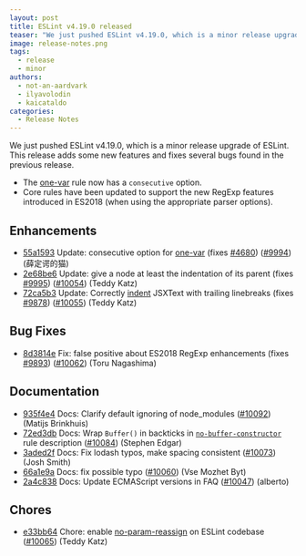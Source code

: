```yaml
---
layout: post
title: ESLint v4.19.0 released
teaser: "We just pushed ESLint v4.19.0, which is a minor release upgrade of ESLint. This release adds some new features and fixes several bugs found in the previous release."
image: release-notes.png
tags:
  - release
  - minor
authors:
  - not-an-aardvark
  - ilyavolodin
  - kaicataldo
categories:
  - Release Notes
---
```


We just pushed ESLint v4.19.0, which is a minor release upgrade of ESLint. This release adds some new features and fixes several bugs found in the previous release.

* The [one-var](/docs/rules/one-var) rule now has a `consecutive` option.
* Core rules have been updated to support the new RegExp features introduced in ES2018 (when using the appropriate parser options).





## Enhancements


* [55a1593](https://github.com/eslint/eslint/commit/55a1593) Update: consecutive option for [one-var](/docs/rules/one-var) (fixes [#4680](https://github.com/eslint/eslint/issues/4680)) ([#9994](https://github.com/eslint/eslint/issues/9994)) (薛定谔的猫)
* [2e68be6](https://github.com/eslint/eslint/commit/2e68be6) Update: give a node at least the indentation of its parent (fixes [#9995](https://github.com/eslint/eslint/issues/9995)) ([#10054](https://github.com/eslint/eslint/issues/10054)) (Teddy Katz)
* [72ca5b3](https://github.com/eslint/eslint/commit/72ca5b3) Update: Correctly [indent](/docs/rules/indent) JSXText with trailing linebreaks (fixes [#9878](https://github.com/eslint/eslint/issues/9878)) ([#10055](https://github.com/eslint/eslint/issues/10055)) (Teddy Katz)




## Bug Fixes


* [8d3814e](https://github.com/eslint/eslint/commit/8d3814e) Fix: false positive about ES2018 RegExp enhancements (fixes [#9893](https://github.com/eslint/eslint/issues/9893)) ([#10062](https://github.com/eslint/eslint/issues/10062)) (Toru Nagashima)




## Documentation


* [935f4e4](https://github.com/eslint/eslint/commit/935f4e4) Docs: Clarify default ignoring of node_modules ([#10092](https://github.com/eslint/eslint/issues/10092)) (Matijs Brinkhuis)
* [72ed3db](https://github.com/eslint/eslint/commit/72ed3db) Docs: Wrap `Buffer()` in backticks in [`no-buffer-constructor`](/docs/rules/no-buffer-constructor) rule description ([#10084](https://github.com/eslint/eslint/issues/10084)) (Stephen Edgar)
* [3aded2f](https://github.com/eslint/eslint/commit/3aded2f) Docs: Fix lodash typos, make spacing consistent ([#10073](https://github.com/eslint/eslint/issues/10073)) (Josh Smith)
* [66a1e9a](https://github.com/eslint/eslint/commit/66a1e9a) Docs: fix possible typo ([#10060](https://github.com/eslint/eslint/issues/10060)) (Vse Mozhet Byt)
* [2a4c838](https://github.com/eslint/eslint/commit/2a4c838) Docs: Update ECMAScript versions in FAQ ([#10047](https://github.com/eslint/eslint/issues/10047)) (alberto)








## Chores


* [e33bb64](https://github.com/eslint/eslint/commit/e33bb64) Chore: enable [no-param-reassign](/docs/rules/no-param-reassign) on ESLint codebase ([#10065](https://github.com/eslint/eslint/issues/10065)) (Teddy Katz)
